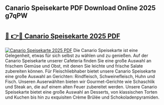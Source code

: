 ## Canario Speisekarte PDF Download Online 2025 g7qPW

# <h2><a href="http://gcc675.nevu.top/?p=Canario+Speisekarte">🔗 👉🔴 Canario Speisekarte 2025 PDF</a></h2>

[![Canario Speisekarte 2025 PDF](https://i.imgur.com/dBaPXMq.png)](http://gcc675.nevu.top/?p=Canario+Speisekarte)
Die Canario Speisekarte ist eine Gelegenheit, etwas für sich selbst zu wählen und zu genießen. Auf der Canario Speisekarte unserer Cafeteria finden Sie eine große Auswahl an frischem Gemüse und Obst, mit denen Sie leichte und frische Salate zubereiten können. Für Fleischliebhaber bietet unsere Canario Speisekarte eine große Auswahl an Gerichten: Rindfleisch, Schweinefleisch, Huhn und Fisch. Unseren Auserwählten bieten wir Gourmet-Gerichte wie Schaschlik und Steak an, die auf einem alten Feuer zubereitet werden. Unsere Canario Speisekarte bietet eine große Auswahl an Desserts, von klassischen Torten und Kuchen bis hin zu exquisiten Crème Brûlée und Schokoladenpyramiden.
